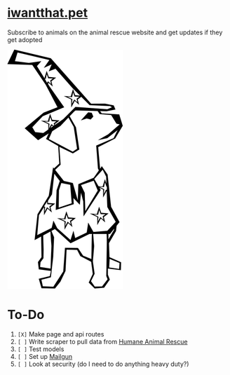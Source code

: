 # [iwantthat.pet](https://iwantthat.pet/)
Subscribe to animals on the animal rescue website and get updates if they get
adopted

![Image of dog wizard](static/images/dog.svg)


# To-Do
1. `[X]` Make page and api routes
2. `[ ]` Write scraper to pull data from [Humane Animal Rescue](https://www.humaneanimalrescue.org/available-pets/)
3. `[ ]` Test models
4. `[ ]` Set up [Mailgun](https://signup.mailgun.com/new/signup)
5. `[ ]` Look at security (do I need to do anything heavy duty?)

